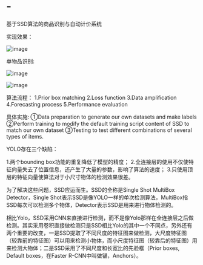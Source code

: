 # -
基于SSD算法的商品识别与自动计价系统

实现效果：

![image](https://github.com/hubooooo/Project-of-Machine-Vision-Course-/blob/master/result.PNG)

单物品识别:

![image](https://github.com/hubooooo/Project-of-Machine-Vision-Course-/blob/master/singletest.jpg)

![image](https://github.com/hubooooo/Project-of-Machine-Vision-Course-/blob/master/singletestResult.JPG)

算法流程：
1.Prior box matching
2.Loss function
3.Data amplification
4.Forecasting process
5.Performance evaluation

具体实施:
①Data preparation 
to generate our own datasets and make labels
②Perform training 
to modify the default training script content of SSD to match our own dataset
③Testing 
to test different combinations of several types of items.


YOLO存在三个缺陷：

1.两个bounding box功能的重复降低了模型的精度；
2.全连接层的使用不仅使特征向量失去了位置信息，还产生了大量的参数，影响了算法的速度；
3.只使用顶层的特征向量使算法对于小尺寸物体的检测效果很差。

为了解决这些问题，SSD应运而生。SSD的全称是Single Shot MultiBox Detector，Single Shot表示SSD是像YOLO一样的单次检测算法，MultiBox指SSD每次可以检测多个物体，Detector表示SSD是用来进行物体检测的。

相比Yolo，SSD采用CNN来直接进行检测，而不是像Yolo那样在全连接层之后做检测。其实采用卷积直接做检测只是SSD相比Yolo的其中一个不同点，另外还有两个重要的改变，一是SSD提取了不同尺度的特征图来做检测，大尺度特征图（较靠前的特征图）可以用来检测小物体，而小尺度特征图（较靠后的特征图）用来检测大物体；二是SSD采用了不同尺度和长宽比的先验框（Prior boxes, Default boxes，在Faster R-CNN中叫做锚，Anchors）。

